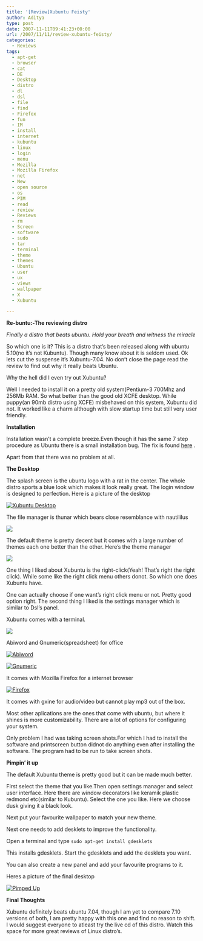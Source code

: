 ```yaml
---
title: '[Review]Xubuntu Feisty'
author: Aditya
type: post
date: 2007-11-11T09:41:23+00:00
url: /2007/11/11/review-xubuntu-feisty/
categories:
  - Reviews
tags:
  - apt-get
  - browser
  - cat
  - DE
  - Desktop
  - distro
  - dl
  - dsl
  - file
  - find
  - Firefox
  - fun
  - IM
  - install
  - internet
  - kubuntu
  - linux
  - login
  - menu
  - Mozilla
  - Mozilla Firefox
  - net
  - New
  - open source
  - os
  - PIM
  - read
  - review
  - Reviews
  - rm
  - Screen
  - software
  - sudo
  - tar
  - terminal
  - theme
  - themes
  - Ubuntu
  - user
  - ux
  - views
  - wallpaper
  - X
  - Xubuntu

---
```

**Re-buntu:-The reviewing distro**
  
_Finally a distro that beats ubuntu. Hold your breath and witness the miracle_
  
So which one is it? This is a distro that’s been released along with ubuntu 5.10(no it’s not Kubuntu). Though many know about it is seldom used. Ok lets cut the suspense it’s Xubuntu-7.04. No don’t close the page read the review to find out why it really beats Ubuntu.
  
Why the hell did I even try out Xubuntu?
  
Well I needed to install it on a pretty old system(Pentium-3 700Mhz and 256Mb RAM. So what better than the good old XCFE desktop. While puppy(an 90mb distro using XCFE) misbehaved on this system, Xubuntu did not. It worked like a charm although with slow startup time but still very user friendly.

<!--more-->


  
**Installation**
  
Installation wasn&#8217;t a complete breeze.Even though it has the same 7 step procedure as Ubuntu there is a small installation bug. The fix is found [here][1] .
  
Apart from that there was no problem at all.
  
**The Desktop**
  
The splash screen is the ubuntu logo with a rat in the center. The whole distro sports a blue look which makes it look really great. The login window is designed to perfection. Here is a picture of the desktop
  
<a href="https://adi.pictiger.com/images/13034374/" title="Desktop" rel="lightboxadi"><img src="https://img6.pictiger.com/aa1/13034374_th.png" alt="Xubuntu Desktop"   /></a>

The file manager is thunar which bears close resemblance with nautililus
  
<a href="https://adi.pictiger.com/images/13034381/" rel="lightboxadi" title="Thunar"><img src="https://img6.pictiger.com/da0/13034381_th.png"   /></a>
  
The default theme is pretty decent but it comes with a large number of themes each one better than the other. Here&#8217;s the theme manager
  
<a href="https://adi.pictiger.com/images/13034382/" rel="lightboxadi" title="Theme manager"><img src="https://img6.pictiger.com/b53/13041241_th.png"   /></a>
  
One thing I liked about Xubuntu is the right-click(Yeah! That&#8217;s right the right click). While some like the right click menu others donot. So which one does Xubuntu have.
  
One can actually choose if one want&#8217;s right click menu or not. Pretty good option right. The second thing I liked is the settings manager which is similar to Dsl&#8217;s panel.
  
Xubuntu comes with a terminal.
  
<a href="https://adi.pictiger.com/images/13034379/" rel="lightboxadi" title="The terminator"><img src="https://img6.pictiger.com/f8f/13034379_th.png"   /></a>
  
Abiword and Gnumeric(spreadsheet) for office
  
<a href="https://adi.pictiger.com/images/13034372/" rel="lightboxadi" title="Abiword"><img src="https://img6.pictiger.com/88d/13034372_th.png" alt="Abiword"   /></a>
  
<a href="https://adi.pictiger.com/images/13034378/" rel="lightboxadi" title="Gnumeric"><img src="https://img6.pictiger.com/f3a/13034378_th.png" alt="Gnumeric"   /></a>
  
It comes with Mozilla Firefox for a internet browser
  
<a href="https://adi.pictiger.com/images/13034376/" rel="lightbox[groupname]" title="Firefox"><img src="https://img6.pictiger.com/e46/13034376_th.png" alt="Firefox"   /></a>
  
It comes with gxine for audio/video but cannot play mp3 out of the box.
  
Most other aplications are the ones that come with ubuntu, but where it shines is more customizability. There are a lot of options for configuring your system.
  
Only problem I had was taking screen shots.For which I had to install the software and printscreen button didnot do anything even after installing the software. The program had to be run to take screen shots.
  
**Pimpin&#8217; it up**
  
The default Xubuntu theme is pretty good but it can be made much better.
  
First select the theme that you like.Then open settings manager and select user interface. Here there are window decorators like keramik plastic redmond etc(similar to Kubuntu). Select the one you like. Here we choose dusk giving it a black look.
  
Next put your favourite wallpaper to match your new theme.
  
Next one needs to add desklets to improve the functionality.
  
Open a terminal and type `sudo apt-get install gdesklets`
  
This installs gdesklets. Start the gdesklets and add the desklets you want.
  
You can also create a new panel and add your favourite programs to it.
  
Heres a picture of the final desktop
  
<a href="https://adi.pictiger.com/images/13041236/" rel="lightbox[groupname]" title="Pimped up"><img src="https://img6.pictiger.com/4b5/13041236_th.png" alt="Pimped Up"   /></a>
  
**Final Thoughts**
  
Xubuntu definitely beats ubuntu 7.04, though I am yet to compare 7.10 versions of both, I am pretty happy with this one and find no reason to shift. I would suggest everyone to atleast try the live cd of this distro. Watch this space for more great reviews of Linux distro&#8217;s.

 [1]: https://bugs.launchpad.net/ubuntu/+source/ubiquity/+bug/107259 "here"
